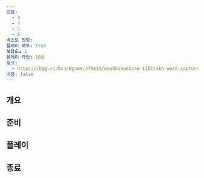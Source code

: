 ```yaml
---
인원:
  - 3
  - 4
  - 5
  - 6
베스트 인원:
플레이 여부: true
복잡도: 1
플레이 타임: 10분
링크:
  - https://bgg.cc/boardgame/375815/weodeukaebceo-tikitaka-word-capture-tiki-taka
내용: false
---
```

## 개요
## 준비
## 플레이
## 종료